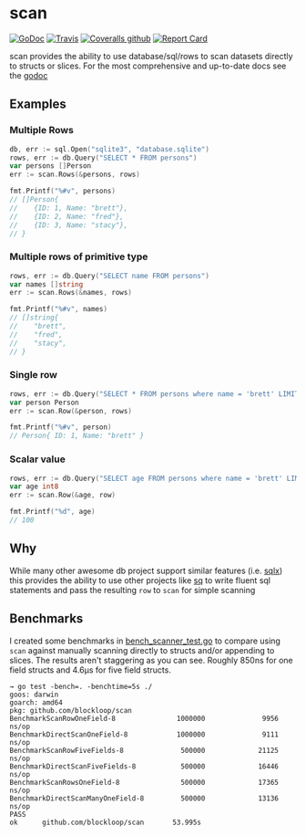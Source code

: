 # scan 

[![GoDoc](https://godoc.org/github.com/blockloop/scan?status.svg)](https://godoc.org/github.com/blockloop/scan)
[![Travis](https://img.shields.io/travis/blockloop/scan.svg)](https://travis-ci.org/blockloop/scan)
[![Coveralls github](https://img.shields.io/coveralls/github/blockloop/scan.svg)](https://coveralls.io/github/blockloop/scan)
[![Report Card](https://goreportcard.com/badge/github.com/blockloop/scan)](https://goreportcard.com/report/github.com/blockloop/scan)

scan provides the ability to use database/sql/rows to scan datasets directly to structs or slices. 
For the most comprehensive and up-to-date docs see the [godoc](https://godoc.org/github.com/blockloop/scan)

## Examples

### Multiple Rows
```go
db, err := sql.Open("sqlite3", "database.sqlite")
rows, err := db.Query("SELECT * FROM persons")
var persons []Person
err := scan.Rows(&persons, rows)

fmt.Printf("%#v", persons)
// []Person{
//    {ID: 1, Name: "brett"},
//    {ID: 2, Name: "fred"},
//    {ID: 3, Name: "stacy"},
// }
```
### Multiple rows of primitive type

```go
rows, err := db.Query("SELECT name FROM persons")
var names []string
err := scan.Rows(&names, rows)

fmt.Printf("%#v", names)
// []string{
//    "brett",
//    "fred",
//    "stacy",
// }
```

### Single row

```go
rows, err := db.Query("SELECT * FROM persons where name = 'brett' LIMIT 1")
var person Person
err := scan.Row(&person, rows)

fmt.Printf("%#v", person)
// Person{ ID: 1, Name: "brett" }
```

### Scalar value

```go
rows, err := db.Query("SELECT age FROM persons where name = 'brett' LIMIT 1")
var age int8
err := scan.Row(&age, row)

fmt.Printf("%d", age)
// 100
```

## Why

While many other awesome db project support similar features (i.e. [sqlx](https://github.com/jmoiron/sqlx)) this provides
the ability to use other projects like [sq](https://github.com/Masterminds/squirrel) to write fluent sql statements and
pass the resulting `row` to `scan` for simple scanning


## Benchmarks

I created some benchmarks in [bench_scanner_test.go](bench_scanner_test.go) to compare using `scan`
against manually scanning directly to structs and/or appending to slices. The results aren't staggering
as you can see. Roughly 850ns for one field structs and 4.6μs for five field structs.

```
→ go test -bench=. -benchtime=5s ./
goos: darwin
goarch: amd64
pkg: github.com/blockloop/scan
BenchmarkScanRowOneField-8               1000000              9956 ns/op
BenchmarkDirectScanOneField-8            1000000              9111 ns/op
BenchmarkScanRowFiveFields-8              500000             21125 ns/op
BenchmarkDirectScanFiveFields-8           500000             16446 ns/op
BenchmarkScanRowsOneField-8               500000             17365 ns/op
BenchmarkDirectScanManyOneField-8         500000             13136 ns/op
PASS
ok      github.com/blockloop/scan       53.995s
```
